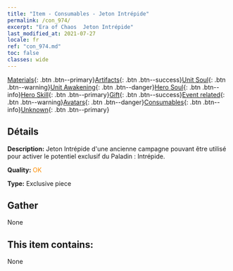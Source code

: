 ```yaml
---
title: "Item - Consumables - Jeton Intrépide"
permalink: /con_974/
excerpt: "Era of Chaos  Jeton Intrépide"
last_modified_at: 2021-07-27
locale: fr
ref: "con_974.md"
toc: false
classes: wide
---
```

 [Materials](/ItemsFR/){: .btn .btn--primary}[Artifacts](/ItemsFR/Artifacts/){: .btn .btn--success}[Unit Soul](/ItemsFR/UnitSoul/){: .btn .btn--warning}[Unit Awakening](/ItemsFR/UnitAwakening/){: .btn .btn--danger}[Hero Soul](/ItemsFR/HeroSoul/){: .btn .btn--info}[Hero Skill](/ItemsFR/HeroSkill/){: .btn .btn--primary}[Gift](/ItemsFR/Gift/){: .btn .btn--success}[Event related](/ItemsFR/Events/){: .btn .btn--warning}[Avatars](/ItemsFR/Avatars/){: .btn .btn--danger}[Consumables](/ItemsFR/Consumables/){: .btn .btn--info}[Unknown](/ItemsFR/Unknown/){: .btn .btn--primary}

## Détails
 **Description:** Jeton Intrépide d'une ancienne campagne pouvant être utilisé pour activer le potentiel exclusif du Paladin : Intrépide.

 **Quality:** <span style="color: #FF8C00">OK</span>

 **Type:** Exclusive piece

## Gather

  None

## This item contains:

  None

